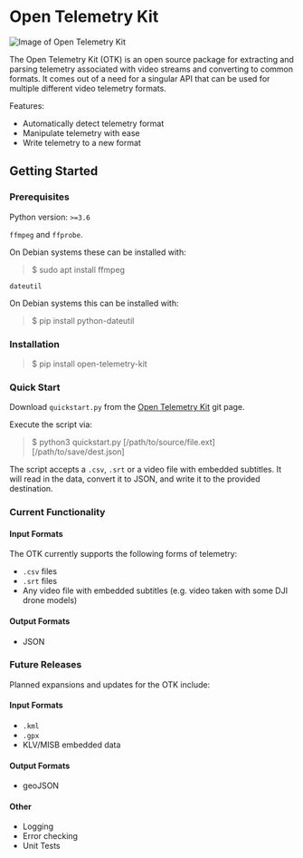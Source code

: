 # Open Telemetry Kit

![Image of Open Telemetry Kit](https://github.com/Hivemapper/open-telemetry-kit/blob/master/OTK.jpg)

The Open Telemetry Kit (OTK) is an open source package for extracting and parsing telemetry associated with video streams and converting to common formats.
It comes out of a need for a singular API that can be used for multiple different video telemetry formats.

Features:
- Automatically detect telemetry format
- Manipulate telemetry with ease
- Write telemetry to a new format

## Getting Started
### Prerequisites
Python version: `>=3.6`


`ffmpeg` and `ffprobe`.

On Debian systems these can be installed with:
>$ sudo apt install ffmpeg

`dateutil`

On Debian systems this can be installed with:
>$ pip install python-dateutil

### Installation
>$ pip install open-telemetry-kit

### Quick Start
Download `quickstart.py` from the [Open Telemetry Kit](https://github.com/Hivemapper/open-telemetry-kit/) git page.

Execute the script via:
>$ python3 quickstart.py [/path/to/source/file.ext] [/path/to/save/dest.json]

The script accepts a `.csv`, `.srt` or a video file with embedded subtitles. 
It will read in the data, convert it to JSON, and write it to the provided destination.

### Current Functionality
#### Input Formats
The OTK currently supports the following forms of telemetry:
- `.csv` files
- `.srt` files
- Any video file with embedded subtitles (e.g. video taken with some DJI drone models)

#### Output Formats
- JSON

### Future Releases
Planned expansions and updates for the OTK include:
#### Input Formats
- `.kml`
- `.gpx`
- KLV/MISB embedded data

#### Output Formats
- geoJSON

#### Other
- Logging
- Error checking
- Unit Tests
